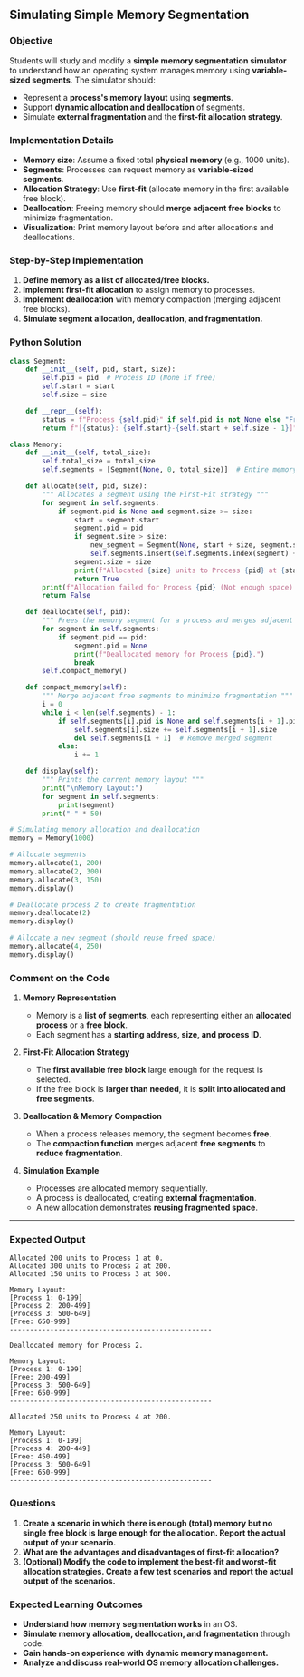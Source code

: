 ## **Simulating Simple Memory Segmentation**

### **Objective**
Students will study and modify a **simple memory segmentation simulator** to understand how an operating system manages memory using **variable-sized segments**. The simulator should:
- Represent a **process's memory layout** using **segments**.
- Support **dynamic allocation and deallocation** of segments.
- Simulate **external fragmentation** and the **first-fit allocation strategy**.

### **Implementation Details**
- **Memory size**: Assume a fixed total **physical memory** (e.g., 1000 units).
- **Segments**: Processes can request memory as **variable-sized segments**.
- **Allocation Strategy**: Use **first-fit** (allocate memory in the first available free block).
- **Deallocation**: Freeing memory should **merge adjacent free blocks** to minimize fragmentation.
- **Visualization**: Print memory layout before and after allocations and deallocations.

### **Step-by-Step Implementation**
1. **Define memory as a list of allocated/free blocks.**
2. **Implement first-fit allocation** to assign memory to processes.
3. **Implement deallocation** with memory compaction (merging adjacent free blocks).
4. **Simulate segment allocation, deallocation, and fragmentation.**

### **Python Solution**
```python
class Segment:
    def __init__(self, pid, start, size):
        self.pid = pid  # Process ID (None if free)
        self.start = start
        self.size = size

    def __repr__(self):
        status = f"Process {self.pid}" if self.pid is not None else "Free"
        return f"[{status}: {self.start}-{self.start + self.size - 1}]"

class Memory:
    def __init__(self, total_size):
        self.total_size = total_size
        self.segments = [Segment(None, 0, total_size)]  # Entire memory is initially free

    def allocate(self, pid, size):
        """ Allocates a segment using the First-Fit strategy """
        for segment in self.segments:
            if segment.pid is None and segment.size >= size:
                start = segment.start
                segment.pid = pid
                if segment.size > size:
                    new_segment = Segment(None, start + size, segment.size - size)
                    self.segments.insert(self.segments.index(segment) + 1, new_segment)
                segment.size = size
                print(f"Allocated {size} units to Process {pid} at {start}.")
                return True
        print(f"Allocation failed for Process {pid} (Not enough space).")
        return False

    def deallocate(self, pid):
        """ Frees the memory segment for a process and merges adjacent free blocks """
        for segment in self.segments:
            if segment.pid == pid:
                segment.pid = None
                print(f"Deallocated memory for Process {pid}.")
                break
        self.compact_memory()

    def compact_memory(self):
        """ Merge adjacent free segments to minimize fragmentation """
        i = 0
        while i < len(self.segments) - 1:
            if self.segments[i].pid is None and self.segments[i + 1].pid is None:
                self.segments[i].size += self.segments[i + 1].size
                del self.segments[i + 1]  # Remove merged segment
            else:
                i += 1

    def display(self):
        """ Prints the current memory layout """
        print("\nMemory Layout:")
        for segment in self.segments:
            print(segment)
        print("-" * 50)

# Simulating memory allocation and deallocation
memory = Memory(1000)

# Allocate segments
memory.allocate(1, 200)
memory.allocate(2, 300)
memory.allocate(3, 150)
memory.display()

# Deallocate process 2 to create fragmentation
memory.deallocate(2)
memory.display()

# Allocate a new segment (should reuse freed space)
memory.allocate(4, 250)
memory.display()
```

### **Comment on the Code**
1. **Memory Representation**
   - Memory is a **list of segments**, each representing either an **allocated process** or a **free block**.
   - Each segment has a **starting address, size, and process ID**.

2. **First-Fit Allocation Strategy**
   - The **first available free block** large enough for the request is selected.
   - If the free block is **larger than needed**, it is **split into allocated and free segments**.

3. **Deallocation & Memory Compaction**
   - When a process releases memory, the segment becomes **free**.
   - The **compaction function** merges adjacent **free segments** to **reduce fragmentation**.

4. **Simulation Example**
   - Processes are allocated memory sequentially.
   - A process is deallocated, creating **external fragmentation**.
   - A new allocation demonstrates **reusing fragmented space**.

---

### **Expected Output**
```
Allocated 200 units to Process 1 at 0.
Allocated 300 units to Process 2 at 200.
Allocated 150 units to Process 3 at 500.

Memory Layout:
[Process 1: 0-199]
[Process 2: 200-499]
[Process 3: 500-649]
[Free: 650-999]
--------------------------------------------------

Deallocated memory for Process 2.

Memory Layout:
[Process 1: 0-199]
[Free: 200-499]
[Process 3: 500-649]
[Free: 650-999]
--------------------------------------------------

Allocated 250 units to Process 4 at 200.

Memory Layout:
[Process 1: 0-199]
[Process 4: 200-449]
[Free: 450-499]
[Process 3: 500-649]
[Free: 650-999]
--------------------------------------------------
```

### **Questions**
1. **Create a scenario in which there is enough (total) memory but no single free block is large enough for the allocation. Report the actual output of your scenario.**
2. **What are the advantages and disadvantages of first-fit allocation?**
3. **(Optional) Modify the code to implement the best-fit and worst-fit allocation strategies. Create a few test scenarios and report the actual output of the scenarios.**

### **Expected Learning Outcomes**
- **Understand how memory segmentation works** in an OS.
- **Simulate memory allocation, deallocation, and fragmentation** through code.
- **Gain hands-on experience with dynamic memory management.**
- **Analyze and discuss real-world OS memory allocation challenges.**
